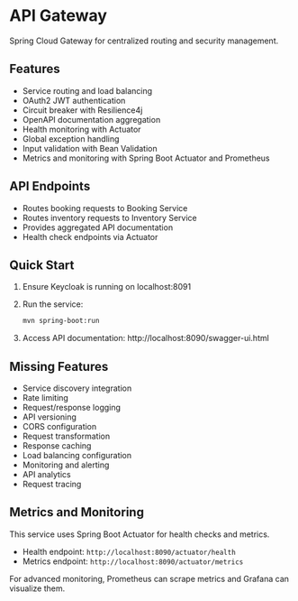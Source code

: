# API Gateway

Spring Cloud Gateway for centralized routing and security management.

## Features

- Service routing and load balancing
- OAuth2 JWT authentication
- Circuit breaker with Resilience4j
- OpenAPI documentation aggregation
- Health monitoring with Actuator
- Global exception handling
- Input validation with Bean Validation
- Metrics and monitoring with Spring Boot Actuator and Prometheus

## API Endpoints

- Routes booking requests to Booking Service
- Routes inventory requests to Inventory Service
- Provides aggregated API documentation
- Health check endpoints via Actuator

## Quick Start

1. Ensure Keycloak is running on localhost:8091

2. Run the service:
   ```bash
   mvn spring-boot:run
   ```

3. Access API documentation:
   http://localhost:8090/swagger-ui.html

## Missing Features

- Service discovery integration
- Rate limiting
- Request/response logging
- API versioning
- CORS configuration
- Request transformation
- Response caching
- Load balancing configuration
- Monitoring and alerting
- API analytics
- Request tracing

## Metrics and Monitoring

This service uses Spring Boot Actuator for health checks and metrics.

- Health endpoint: `http://localhost:8090/actuator/health`
- Metrics endpoint: `http://localhost:8090/actuator/metrics`

For advanced monitoring, Prometheus can scrape metrics and Grafana can visualize them.

